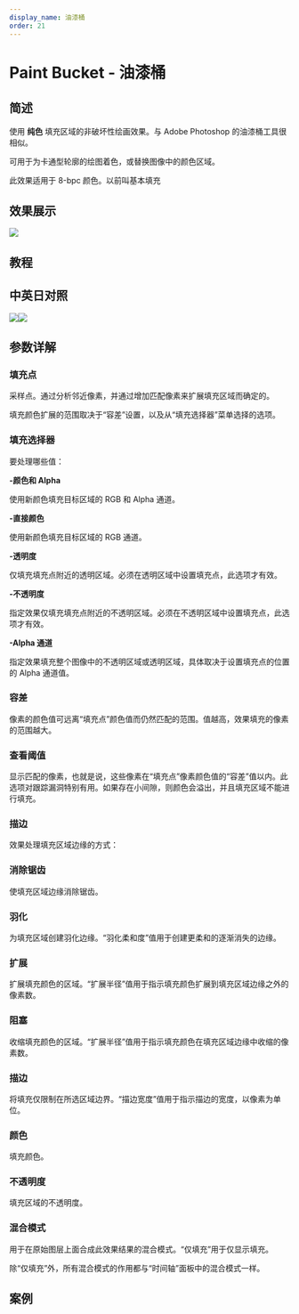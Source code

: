 ```yaml
---
display_name: 油漆桶
order: 21
---
```


# Paint Bucket - 油漆桶

## 简述

使用 **纯色** 填充区域的非破坏性绘画效果。与 Adobe Photoshop 的油漆桶工具很相似。

可用于为卡通型轮廓的绘图着色，或替换图像中的颜色区域。

此效果适用于 8-bpc 颜色。以前叫基本填充

## 效果展示

![](https://cdn.yuelili.com/20211230163338.png)

## 教程

## 中英日对照

![](https://mir.yuelili.com/user/AE/effects/AE-Effects-Generate-Paint_Bucket.png)![](https://mir.yuelili.com/user/AE/effects/AE-Effects-Generate-Paint_Bucket_cn.png)

## 参数详解

### 填充点

采样点。通过分析邻近像素，并通过增加匹配像素来扩展填充区域而确定的。

填充颜色扩展的范围取决于“容差”设置，以及从“填充选择器”菜单选择的选项。

### 填充选择器

要处理哪些值：

**-颜色和 Alpha**

使用新颜色填充目标区域的 RGB 和 Alpha 通道。

**-直接颜色**

使用新颜色填充目标区域的 RGB 通道。

**-透明度**

仅填充填充点附近的透明区域。必须在透明区域中设置填充点，此选项才有效。

**-不透明度**

指定效果仅填充填充点附近的不透明区域。必须在不透明区域中设置填充点，此选项才有效。

**-Alpha 通道**

指定效果填充整个图像中的不透明区域或透明区域，具体取决于设置填充点的位置的 Alpha 通道值。

### 容差

像素的颜色值可远离“填充点”颜色值而仍然匹配的范围。值越高，效果填充的像素的范围越大。

### 查看阈值

显示匹配的像素，也就是说，这些像素在“填充点”像素颜色值的“容差”值以内。此选项对跟踪漏洞特别有用。如果存在小间隙，则颜色会溢出，并且填充区域不能进行填充。

### 描边

效果处理填充区域边缘的方式：

### 消除锯齿

使填充区域边缘消除锯齿。

### 羽化

为填充区域创建羽化边缘。“羽化柔和度”值用于创建更柔和的逐渐消失的边缘。

### 扩展

扩展填充颜色的区域。“扩展半径”值用于指示填充颜色扩展到填充区域边缘之外的像素数。

### 阻塞

收缩填充颜色的区域。“扩展半径”值用于指示填充颜色在填充区域边缘中收缩的像素数。

### 描边

将填充仅限制在所选区域边界。“描边宽度”值用于指示描边的宽度，以像素为单位。

### 颜色

填充颜色。

### 不透明度

填充区域的不透明度。

### 混合模式

用于在原始图层上面合成此效果结果的混合模式。“仅填充”用于仅显示填充。

除“仅填充”外，所有混合模式的作用都与“时间轴”面板中的混合模式一样。

## 案例
